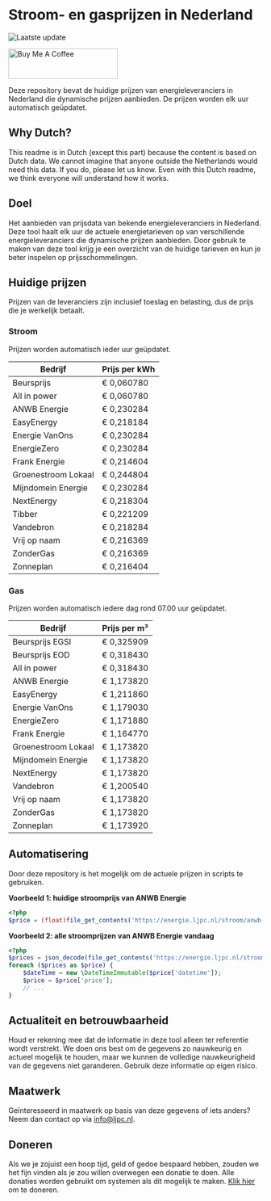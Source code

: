 # Stroom- en gasprijzen in Nederland

![Laatste update](https://img.shields.io/badge/laatste%20update-2025--07--07%2013%3A00%20CET-brightgreen)

<a href="https://www.buymeacoffee.com/Lars-" target="_blank"><img src="https://cdn.buymeacoffee.com/buttons/v2/default-orange.png" alt="Buy Me A Coffee" height="60" style="height: 60px !important;width: 217px !important;" ></a>

Deze repository bevat de huidige prijzen van energieleveranciers in Nederland die dynamische prijzen aanbieden. De prijzen worden elk uur automatisch geüpdatet.

## Why Dutch?

This readme is in Dutch (except this part) because the content is based on Dutch data. We cannot imagine that anyone outside the Netherlands would need this data. If you do, please let us know. Even with this Dutch readme, we think
everyone will understand how it works.

## Doel

Het aanbieden van prijsdata van bekende energieleveranciers in Nederland. Deze tool haalt elk uur de actuele energietarieven op van verschillende energieleveranciers die dynamische prijzen aanbieden. Door gebruik te maken van deze tool
krijg je een overzicht van de huidige tarieven en kun je beter inspelen op prijsschommelingen.

## Huidige prijzen

Prijzen van de leveranciers zijn inclusief toeslag en belasting, dus de prijs die je werkelijk betaalt.

### Stroom

Prijzen worden automatisch ieder uur geüpdatet.

 Bedrijf | Prijs per kWh 
---------|---------------
Beursprijs | € 0,060780
All in power | € 0,060780
ANWB Energie | € 0,230284
EasyEnergy | € 0,218184
Energie VanOns | € 0,230284
EnergieZero | € 0,230284
Frank Energie | € 0,214604
Groenestroom Lokaal | € 0,244804
Mijndomein Energie | € 0,230284
NextEnergy | € 0,218304
Tibber | € 0,221209
Vandebron | € 0,218284
Vrij op naam | € 0,216369
ZonderGas | € 0,216369
Zonneplan | € 0,216404


### Gas

Prijzen worden automatisch iedere dag rond 07.00 uur geüpdatet.

 Bedrijf | Prijs per m³ 
---------|--------------
Beursprijs EGSI | € 0,325909
Beursprijs EOD | € 0,318430
All in power | € 0,318430
ANWB Energie | € 1,173820
EasyEnergy | € 1,211860
Energie VanOns | € 1,179030
EnergieZero | € 1,171880
Frank Energie | € 1,164770
Groenestroom Lokaal | € 1,173820
Mijndomein Energie | € 1,173820
NextEnergy | € 1,173820
Vandebron | € 1,200540
Vrij op naam | € 1,173820
ZonderGas | € 1,173820
Zonneplan | € 1,173920


## Automatisering

Door deze repository is het mogelijk om de actuele prijzen in scripts te gebruiken.

**Voorbeeld 1: huidige stroomprijs van ANWB Energie**

```php
<?php
$price = (float)file_get_contents('https://energie.ljpc.nl/stroom/anwb-energie-nu.txt');

```

**Voorbeeld 2: alle stroomprijzen van ANWB Energie vandaag**

```php
<?php
$prices = json_decode(file_get_contents('https://energie.ljpc.nl/stroom/all-in-power-vandaag.json'),true);
foreach ($prices as $price) {
    $dateTime = new \DateTimeImmutable($price['datetime']);
    $price = $price['price'];
    // ...
}
```

## Actualiteit en betrouwbaarheid

Houd er rekening mee dat de informatie in deze tool alleen ter referentie wordt verstrekt. We doen ons best om de gegevens zo nauwkeurig en actueel mogelijk te houden, maar we kunnen de volledige nauwkeurigheid van de gegevens niet
garanderen. Gebruik deze informatie op eigen risico.

## Maatwerk

Geïnteresseerd in maatwerk op basis van deze gegevens of iets anders? Neem dan contact op
via [info@ljpc.nl](mailto:info@ljpc.nl?subject=Energie%20prijzen).

## Doneren

Als we je zojuist een hoop tijd, geld of gedoe bespaard hebben, zouden we het fijn vinden als je zou willen overwegen een
donatie te doen. Alle donaties worden gebruikt om systemen als dit mogelijk te
maken. [Klik hier](https://www.buymeacoffee.com/Lars-) om te doneren.
